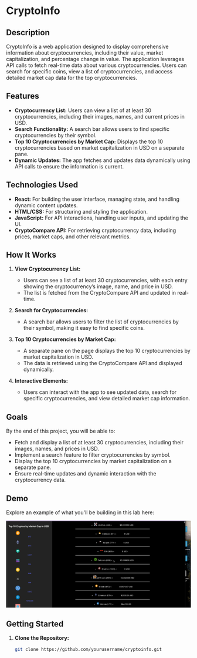 # CryptoInfo

## Description

CryptoInfo is a web application designed to display comprehensive information about cryptocurrencies, including their value, market capitalization, and percentage change in value. The application leverages API calls to fetch real-time data about various cryptocurrencies. Users can search for specific coins, view a list of cryptocurrencies, and access detailed market cap data for the top cryptocurrencies.

## Features

- **Cryptocurrency List:** Users can view a list of at least 30 cryptocurrencies, including their images, names, and current prices in USD.
- **Search Functionality:** A search bar allows users to find specific cryptocurrencies by their symbol.
- **Top 10 Cryptocurrencies by Market Cap:** Displays the top 10 cryptocurrencies based on market capitalization in USD on a separate pane.
- **Dynamic Updates:** The app fetches and updates data dynamically using API calls to ensure the information is current.

## Technologies Used

- **React:** For building the user interface, managing state, and handling dynamic content updates.
- **HTML/CSS:** For structuring and styling the application.
- **JavaScript:** For API interactions, handling user inputs, and updating the UI.
- **CryptoCompare API:** For retrieving cryptocurrency data, including prices, market caps, and other relevant metrics.

## How It Works

1. **View Cryptocurrency List:**
   - Users can see a list of at least 30 cryptocurrencies, with each entry showing the cryptocurrency’s image, name, and price in USD.
   - The list is fetched from the CryptoCompare API and updated in real-time.

2. **Search for Cryptocurrencies:**
   - A search bar allows users to filter the list of cryptocurrencies by their symbol, making it easy to find specific coins.

3. **Top 10 Cryptocurrencies by Market Cap:**
   - A separate pane on the page displays the top 10 cryptocurrencies by market capitalization in USD.
   - The data is retrieved using the CryptoCompare API and displayed dynamically.

4. **Interactive Elements:**
   - Users can interact with the app to see updated data, search for specific cryptocurrencies, and view detailed market cap information.

## Goals

By the end of this project, you will be able to:

- Fetch and display a list of at least 30 cryptocurrencies, including their images, names, and prices in USD.
- Implement a search feature to filter cryptocurrencies by symbol.
- Display the top 10 cryptocurrencies by market capitalization on a separate pane.
- Ensure real-time updates and dynamic interaction with the cryptocurrency data.

## Demo

Explore an example of what you'll be building in this lab here:

![Video Walkthrough](https://github.com/vetskiver/crypto-hustle/blob/master/crypto-hustle-demo.gif)

## Getting Started

1. **Clone the Repository:**
   ```bash
   git clone https://github.com/yourusername/cryptoinfo.git

